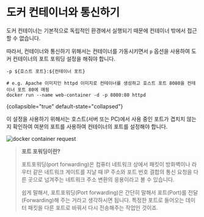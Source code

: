 # 도커 컨테이너와 통신하기

도커 컨테이너는 기본적으로 독립적인 환경에서 실행되기 때문에 컨테이너 밖에서 접근할 수 없습니다.

따라서, 컨테이너와 통신하기 위해서는 컨테이너를 가동시키면서 `p` 옵션을 사용하여 도커 컨테이너의 포트 포워딩 설정을 해줘야 합니다.

```Shell
-p ${호스트 포트}:${컨테이너 포트}
```
```Shell
# e.g. Apache 이미지인 httpd 이미지로 컨테이너를 생성하고 호스트 포트 8080을 컨테이너 포트 80에 매핑 
docker run --name web-container -d -p 8080:80 httpd
```
{collapsible="true" default-state="collapsed"}

이 설정을 사용하기 위해서는 호스트(서버 또는 PC)에서 사용 중인 포트가 겹치치 않는지 확인하여 여분의 포트를 사용하여 컨테이너의 포트를 설정해야 합니다.

![docker container request](docker-container-request.jpg)


> **포트 포워딩이란?**
> 
> 포트포워딩(port forwarding)은 컴퓨터 네트워크 상에서 패킷이 방화벽이나 라우터 같은 네트워크 게이트를 지날 때 IP 주소와 포트 번호 결합의 통신 요청을 
> 다른 곳으로 넘겨주는 네트워크 주소 변환의 응용이라고 볼 수 있습니다. 
> 
> 쉽게 말해서, 포트포워딩(Port forwarding)은 간단히 말해서 포트(Port)를 전달(Forwarding)해 주는 거라고 생각하시면 됩니다. 
> 특정한 포트로 들어오는 데이터 패킷을 다른 포트로 바꿔서 다시 전송해주는 작업인 것이죠.